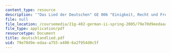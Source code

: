 ```yaml
---
content_type: resource
description: '"Das Lied der Deutschen" GE 006 "Einigkeit, Recht und Freiheit"'
file: null
file_location: /coursemedia/21g-402-german-ii-spring-2005/79e70d9eedaaa755a4006a2f954d0c5f_deutschlandlied.pdf
file_type: application/pdf
resourcetype: Document
title: deutschlandlied.pdf
uid: 79e70d9e-edaa-a755-a400-6a2f954d0c5f
---
```


